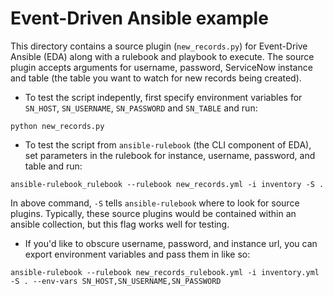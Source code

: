 # Event-Driven Ansible example

This directory contains a source plugin (`new_records.py`) for Event-Drive Ansible (EDA) along with a rulebook and playbook to execute. The source plugin accepts arguments for username, password, ServiceNow instance and table (the table you want to watch for new records being created).

- To test the script indepently, first specify environment variables for `SN_HOST`, `SN_USERNAME`, `SN_PASSWORD` and `SN_TABLE` and run:
~~~
python new_records.py
~~~

- To test the script from `ansible-rulebook` (the CLI component of EDA), set parameters in the rulebook for instance, username, password, and table and run:
~~~
ansible-rulebook_rulebook --rulebook new_records.yml -i inventory -S .
~~~

In above command, `-S` tells `ansible-rulebook` where to look for source plugins. Typically, these source plugins would be contained within an ansible collection, but this flag works well for testing.

- If you'd like to obscure username, password, and instance url, you can export environment variables and pass them in like so: 
~~~
ansible-rulebook --rulebook new_records_rulebook.yml -i inventory.yml -S . --env-vars SN_HOST,SN_USERNAME,SN_PASSWORD
~~~
